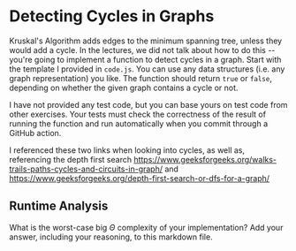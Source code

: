 # Detecting Cycles in Graphs

Kruskal's Algorithm adds edges to the minimum spanning tree, unless they would
add a cycle. In the lectures, we did not talk about how to do this -- you're
going to implement a function to detect cycles in a graph. Start with the
template I provided in `code.js`. You can use any data structures (i.e. any
graph representation) you like. The function should return `true` or `false`,
depending on whether the given graph contains a cycle or not.

I have not provided any test code, but you can base yours on test code from
other exercises. Your tests must check the correctness of the result of running
the function and run automatically when you commit through a GitHub action.

I referenced these two links when looking into cycles, as well as, referencing the depth first search https://www.geeksforgeeks.org/walks-trails-paths-cycles-and-circuits-in-graph/ and https://www.geeksforgeeks.org/depth-first-search-or-dfs-for-a-graph/

## Runtime Analysis

What is the worst-case big $\Theta$ complexity of your implementation? Add your
answer, including your reasoning, to this markdown file.
